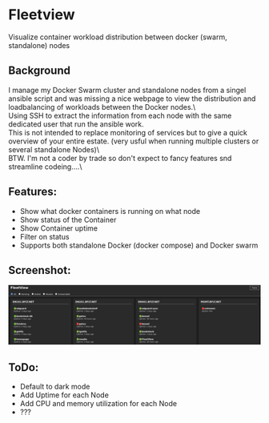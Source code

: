# Fleetview
Visualize container workload distribution between docker (swarm, standalone) nodes

## Background
I manage my Docker Swarm cluster and standalone nodes from a singel ansible script and was missing a nice webpage to view the distribution and loadbalancing of workloads between the Docker nodes.\    
Using SSH to extract the information from each node with the same dedicated user that run the ansible work.\
This is not intended to replace monitoring of services but to give a quick overview of your entire estate. (very usful when running multiple clusters or several standalone Nodes)\     
BTW. I'm not a coder by trade so don't expect to fancy features snd streamline codeing....\

## Features:
- Show what docker containers is running on what node
- Show status of the Container
- Show Container uptime
- Filter on status
- Supports both standalone Docker (docker compose) and Docker swarm
  
## Screenshot:

![Screenshot](./Screenshot.png)

## ToDo:
- Default to dark mode
- Add Uptime for each Node
- Add CPU and memory utilization for each Node
- ??? 
